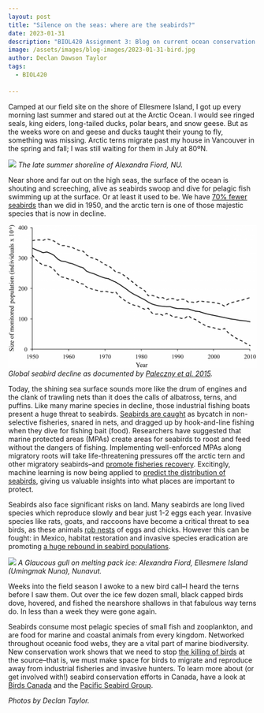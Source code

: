 ```yaml
---
layout: post
title: "Silence on the seas: where are the seabirds?"
date: 2023-01-31
description: "BIOL420 Assignment 3: Blog on current ocean conservation & sustainability issue"
image: /assets/images/blog-images/2023-01-31-bird.jpg
author: Declan Dawson Taylor
tags: 
  - BIOL420

---
```


Camped at our field site on the shore of Ellesmere Island, I got up every morning last summer and stared out at the Arctic Ocean. I would see ringed seals, king eiders, long-tailed ducks, polar bears, and snow geese. But as the weeks wore on and geese and ducks taught their young to fly, something was missing. Arctic terns migrate past my house in Vancouver in the spring and fall; I was still waiting for them in July at 80ºN.

![](/assets/images/blog-images/2023-01-31-ice.jpg)
*The late summer shoreline of Alexandra Fiord, NU.*

Near shore and far out on the high seas, the surface of the ocean is shouting and screeching, alive as seabirds swoop and dive for pelagic fish swimming up at the surface. Or at least it used to be. We have [70% fewer seabirds](https://journals.plos.org/plosone/article?id=10.1371/journal.pone.0129342) than we did in 1950, and the arctic tern is one of those majestic species that is now in decline.

![](/assets/images/blog-images/2023-01-31-graph.png)
*Global seabird decline as documented by [Paleczny et al. 2015](https://journals.plos.org/plosone/article/figure?id=10.1371/journal.pone.0129342.g002).*

Today, the shining sea surface sounds more like the drum of engines and the clank of trawling nets than it does the calls of albatross, terns, and puffins. Like many marine species in decline, those industrial fishing boats present a huge threat to seabirds. [Seabirds are caught](https://fisheries.noaa.gov/national/science-data/seabirds) as bycatch in non-selective fisheries, snared in nets, and dragged up by hook-and-line fishing when they dive for fishing bait (food). Researchers have suggested that marine protected areas (MPAs) create areas for seabirds to roost and feed without the dangers of fishing. Implementing well-enforced MPAs along migratory roots will take life-threatening pressures off the arctic tern and other migratory seabirds–and [promote fisheries recovery](https://www.dfo-mpo.gc.ca/oceans/mpa-zpm/index-eng.html). Excitingly, machine learning is now being applied to [predict the distribution of seabirds](https://www.frontiersin.org/articles/10.3389/fmars.2022.816794/full), giving us valuable insights into what places are important to protect.

Seabirds also face significant risks on land. Many seabirds are long lived species which reproduce slowly and bear just 1-2 eggs each year. Invasive species like rats, goats, and raccoons have become a critical threat to sea birds, as these animals [rob nests](https://www.sciencedirect.com/science/article/abs/pii/S0006320719307499) of eggs and chicks. However this can be fought: in Mexico, habitat restoration and invasive species eradication are promoting [a huge rebound in seabird populations](https://www.allaboutbirds.org/news/mexicos-conservation-efforts-spur-dramatic-recoveries-for-20-species-of-seabirds/).

![](/assets/images/blog-images/2023-01-31-bird.jpg)
*A Glaucous gull on melting pack ice: Alexandra Fiord, Ellesmere Island (Umingmak Nuna), Nunavut.*

Weeks into the field season I awoke to a new bird call–I heard the terns before I saw them. Out over the ice few dozen small, black capped birds dove, hovered, and fished the nearshore shallows in that fabulous way terns do. In less than a week they were gone again.

Seabirds consume most pelagic species of small fish and zooplankton, and are food for marine and coastal animals from every kingdom. Networked throughout oceanic food webs, they are a vital part of marine biodiversity. New conservation work shows that we need to stop [the killing of birds](https://www.sciencedirect.com/science/article/abs/pii/S0006320719307499) at the source–that is, we must make space for birds to migrate and reproduce away from industrial fisheries and invasive hunters. To learn more about (or get involved with!) seabird conservation efforts in Canada, have a look at [Birds Canada](https://www.birdscanada.org/bird-science/seabird-projects) and the [Pacific Seabird Group](https://pacificseabirdgroup.org/).

_Photos by Declan Taylor._
